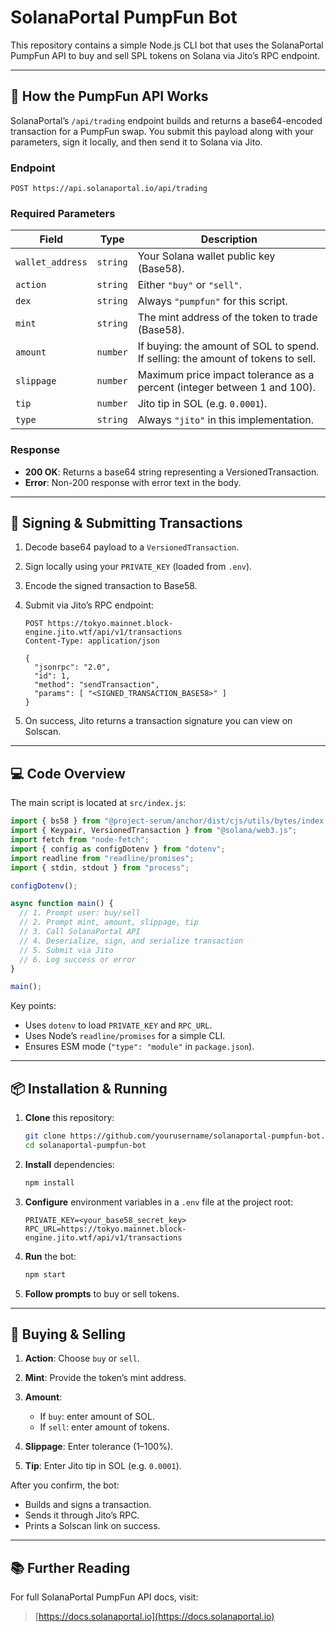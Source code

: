 # SolanaPortal PumpFun Bot

This repository contains a simple Node.js CLI bot that uses the SolanaPortal PumpFun API to buy and sell SPL tokens on Solana via Jito’s RPC endpoint.

---

## 🚀 How the PumpFun API Works

SolanaPortal’s `/api/trading` endpoint builds and returns a base64-encoded transaction for a PumpFun swap. You submit this payload along with your parameters, sign it locally, and then send it to Solana via Jito.

### Endpoint

```
POST https://api.solanaportal.io/api/trading
```

### Required Parameters

| Field            | Type     | Description                                                                      |
| ---------------- | -------- | -------------------------------------------------------------------------------- |
| `wallet_address` | `string` | Your Solana wallet public key (Base58).                                          |
| `action`         | `string` | Either `"buy"` or `"sell"`.                                                      |
| `dex`            | `string` | Always `"pumpfun"` for this script.                                              |
| `mint`           | `string` | The mint address of the token to trade (Base58).                                 |
| `amount`         | `number` | If buying: the amount of SOL to spend. If selling: the amount of tokens to sell. |
| `slippage`       | `number` | Maximum price impact tolerance as a percent (integer between 1 and 100).         |
| `tip`            | `number` | Jito tip in SOL (e.g. `0.0001`).                                                 |
| `type`           | `string` | Always `"jito"` in this implementation.                                          |

### Response

* **200 OK**: Returns a base64 string representing a VersionedTransaction.
* **Error**: Non-200 response with error text in the body.

---

## 📝 Signing & Submitting Transactions

1. Decode base64 payload to a `VersionedTransaction`.

2. Sign locally using your `PRIVATE_KEY` (loaded from `.env`).

3. Encode the signed transaction to Base58.

4. Submit via Jito’s RPC endpoint:

   ```http
   POST https://tokyo.mainnet.block-engine.jito.wtf/api/v1/transactions
   Content-Type: application/json

   {
     "jsonrpc": "2.0",
     "id": 1,
     "method": "sendTransaction",
     "params": [ "<SIGNED_TRANSACTION_BASE58>" ]
   }
   ```

5. On success, Jito returns a transaction signature you can view on Solscan.

---

## 💻 Code Overview

The main script is located at `src/index.js`:

```js
import { bs58 } from "@project-serum/anchor/dist/cjs/utils/bytes/index.js";
import { Keypair, VersionedTransaction } from "@solana/web3.js";
import fetch from "node-fetch";
import { config as configDotenv } from "dotenv";
import readline from "readline/promises";
import { stdin, stdout } from "process";

configDotenv();

async function main() {
  // 1. Prompt user: buy/sell
  // 2. Prompt mint, amount, slippage, tip
  // 3. Call SolanaPortal API
  // 4. Deserialize, sign, and serialize transaction
  // 5. Submit via Jito
  // 6. Log success or error
}

main();
```

Key points:

* Uses `dotenv` to load `PRIVATE_KEY` and `RPC_URL`.
* Uses Node’s `readline/promises` for a simple CLI.
* Ensures ESM mode (`"type": "module"` in `package.json`).

---

## 📦 Installation & Running

1. **Clone** this repository:

   ```bash
   git clone https://github.com/yourusername/solanaportal-pumpfun-bot.git
   cd solanaportal-pumpfun-bot
   ```

2. **Install** dependencies:

   ```bash
   npm install
   ```

3. **Configure** environment variables in a `.env` file at the project root:

   ```dotenv
   PRIVATE_KEY=<your_base58_secret_key>
   RPC_URL=https://tokyo.mainnet.block-engine.jito.wtf/api/v1/transactions
   ```

4. **Run** the bot:

   ```bash
   npm start
   ```

5. **Follow prompts** to buy or sell tokens.

---

## 💸 Buying & Selling

1. **Action**: Choose `buy` or `sell`.
2. **Mint**: Provide the token’s mint address.
3. **Amount**:

   * If `buy`: enter amount of SOL.
   * If `sell`: enter amount of tokens.
4. **Slippage**: Enter tolerance (1–100%).
5. **Tip**: Enter Jito tip in SOL (e.g. `0.0001`).

After you confirm, the bot:

* Builds and signs a transaction.
* Sends it through Jito’s RPC.
* Prints a Solscan link on success.

---

## 📚 Further Reading

For full SolanaPortal PumpFun API docs, visit:

> [https://docs.solanaportal.io](https://docs.solanaportal.io)
